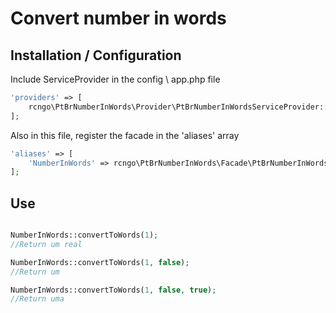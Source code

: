 # Convert number in words

## Installation / Configuration

Include ServiceProvider in the config \ app.php file

```php
'providers' => [
    rcngo\PtBrNumberInWords\Provider\PtBrNumberInWordsServiceProvider::class,
];
```

Also in this file, register the facade in the 'aliases' array

```php
'aliases' => [
    'NumberInWords' => rcngo\PtBrNumberInWords\Facade\PtBrNumberInWords::class,
];
```

## Use


```php

NumberInWords::convertToWords(1);
//Return um real

NumberInWords::convertToWords(1, false);
//Return um

NumberInWords::convertToWords(1, false, true);
//Return uma

```

